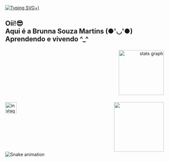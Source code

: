 [![Typing SVG](https://readme-typing-svg.herokuapp.com?font=Fira+Code&pause=1000&color=691AF7&background=64646400&width=435&lines=Bem+vindo++!!!+%3A)+)](https://git.io/typing-svg)

<h2 align="left">Oii!😎<br>Aqui é a Brunna Souza Martins (●'◡'●)<br>Aprendendo e vivendo ^_^</h2>

###

<div align="right">
  <img src="https://github-readme-stats.vercel.app/api?username=Brunna-0909&hide_title=false&hide_rank=false&show_icons=false&include_all_commits=true&count_private=true&disable_animations=false&theme=rose_pine&locale=en&hide_border=true&order=1" height="143" alt="stats graph"  />
</div>

###

<img align="right" height="158" src="https://i.pinimg.com/originals/a4/a5/21/a4a5213d12274e96ae25f2468aad27bc.gif"  />

###

<div align="left">
  <a href="https://www.instagram.com/brunnasouzamartins/" target="_blank">
    <img src="https://img.shields.io/static/v1?message=Instagram&logo=instagram&label=&color=E4405F&logoColor=white&labelColor=&style=for-the-badge" height="36" alt="instagram logo"  />
  </a>
</div>

###

<br clear="both">

<img src="https://raw.githubusercontent.com/Brunna-0909/Brunna-0909/output/snake.svg" alt="Snake animation" />

###